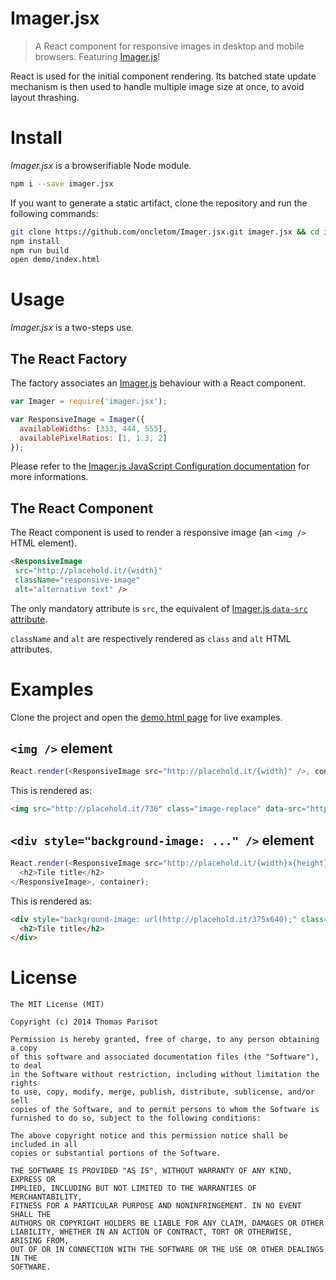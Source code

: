 # Imager.jsx

> A React component for responsive images in desktop and mobile browsers. Featuring [Imager.js](https://github.com/BBC-News/Imager.js)!

React is used for the initial component rendering.
Its batched state update mechanism is then used to handle multiple image size at once, to avoid layout thrashing.

# Install

*Imager.jsx* is a browserifiable Node module.

```bash
npm i --save imager.jsx
```

If you want to generate a static artifact, clone the repository and run the following commands:

```bash
git clone https://github.com/oncletom/Imager.jsx.git imager.jsx && cd imager.jsx
npm install
npm run build
open demo/index.html
```

# Usage

*Imager.jsx* is a two-steps use.

## The React Factory

The factory associates an [Imager.js](https://github.com/BBC-News/Imager.js) behaviour with a React component.

```js
var Imager = require('imager.jsx');

var ResponsiveImage = Imager({
  availableWidths: [333, 444, 555],
  availablePixelRatios: [1, 1.3, 2]
});
```

Please refer to the [Imager.js JavaScript Configuration documentation](https://github.com/BBC-News/Imager.js#javascript-configuration) for more informations.

## The React Component

The React component is used to render a responsive image (an `<img />` HTML element).

```html
<ResponsiveImage
 src="http://placehold.it/{width}"
 className="responsive-image"
 alt="alternative text" />
```

The only mandatory attribute is `src`, the equivalent of [Imager.js `data-src` attribute](https://github.com/BBC-News/Imager.js#data-src).

`className` and `alt` are respectively rendered as `class` and `alt` HTML attributes.

# Examples

Clone the project and open the [demo.html page](demo/index.html) for live examples.

## `<img />` element

```js
React.render(<ResponsiveImage src="http://placehold.it/{width}" />, container);
```

This is rendered as:

```html
<img src="http://placehold.it/736" class="image-replace" data-src="http://placehold.it/{width}" alt="">
```

## `<div style="background-image: ..." />` element

```js
React.render(<ResponsiveImage src="http://placehold.it/{width}x{height}">
  <h2>Tile title</h2>
</ResponsiveImage>, container);
```

This is rendered as:

```html
<div style="background-image: url(http://placehold.it/375x640);" class="image-replace" data-src="http://placehold.it/{width}x{height}">
  <h2>Tile title</h2>
</div>
```


# License

    The MIT License (MIT)

    Copyright (c) 2014 Thomas Parisot

    Permission is hereby granted, free of charge, to any person obtaining a copy
    of this software and associated documentation files (the "Software"), to deal
    in the Software without restriction, including without limitation the rights
    to use, copy, modify, merge, publish, distribute, sublicense, and/or sell
    copies of the Software, and to permit persons to whom the Software is
    furnished to do so, subject to the following conditions:

    The above copyright notice and this permission notice shall be included in all
    copies or substantial portions of the Software.

    THE SOFTWARE IS PROVIDED "AS IS", WITHOUT WARRANTY OF ANY KIND, EXPRESS OR
    IMPLIED, INCLUDING BUT NOT LIMITED TO THE WARRANTIES OF MERCHANTABILITY,
    FITNESS FOR A PARTICULAR PURPOSE AND NONINFRINGEMENT. IN NO EVENT SHALL THE
    AUTHORS OR COPYRIGHT HOLDERS BE LIABLE FOR ANY CLAIM, DAMAGES OR OTHER
    LIABILITY, WHETHER IN AN ACTION OF CONTRACT, TORT OR OTHERWISE, ARISING FROM,
    OUT OF OR IN CONNECTION WITH THE SOFTWARE OR THE USE OR OTHER DEALINGS IN THE
    SOFTWARE.

